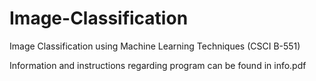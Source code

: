 # Image-Classification
Image Classification using Machine Learning Techniques (CSCI B-551)

Information and instructions regarding program can be found in info.pdf
